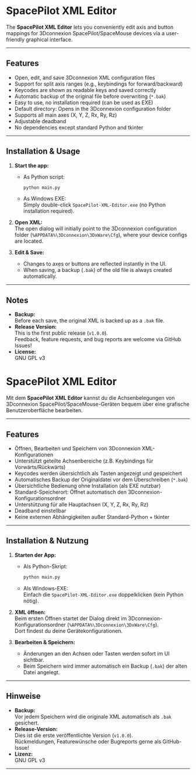 # SpacePilot XML Editor

The **SpacePilot XML Editor** lets you conveniently edit axis and button mappings for 3Dconnexion SpacePilot/SpaceMouse devices via a user-friendly graphical interface.

---

## Features

- Open, edit, and save 3Dconnexion XML configuration files
- Support for split axis ranges (e.g., keybindings for forward/backward)
- Keycodes are shown as readable keys and saved correctly
- Automatic backup of the original file before overwriting (`*.bak`)
- Easy to use, no installation required (can be used as EXE)
- Default directory: Opens in the 3Dconnexion configuration folder
- Supports all main axes (X, Y, Z, Rx, Ry, Rz)
- Adjustable deadband
- No dependencies except standard Python and tkinter

---

## Installation & Usage

1. **Start the app:**  
   - As Python script:  
     ```bash
     python main.py
     ```
   - As Windows EXE:  
     Simply double-click `SpacePilot-XML-Editor.exe` (no Python installation required).

2. **Open XML:**  
   The open dialog will initially point to the 3Dconnexion configuration folder (`%APPDATA%\3Dconnexion\3DxWare\Cfg`), where your device configs are located.

3. **Edit & Save:**  
   - Changes to axes or buttons are reflected instantly in the UI.
   - When saving, a backup (`.bak`) of the old file is always created automatically.

---

## Notes

- **Backup:**  
  Before each save, the original XML is backed up as a `.bak` file.
- **Release Version:**  
  This is the first public release (`v1.0.0`).  
  Feedback, feature requests, and bug reports are welcome via GitHub Issues!
- **License:**  
  GNU GPL v3



# SpacePilot XML Editor

Mit dem **SpacePilot XML Editor** kannst du die Achsenbelegungen von 3Dconnexion SpacePilot/SpaceMouse-Geräten bequem über eine grafische Benutzeroberfläche bearbeiten.

---

## Features

- Öffnen, Bearbeiten und Speichern von 3Dconnexion XML-Konfigurationen
- Unterstützt geteilte Achsenbereiche (z.B. Keybindings für Vorwärts/Rückwärts)
- Keycodes werden übersichtlich als Tasten angezeigt und gespeichert
- Automatisches Backup der Originaldatei vor dem Überschreiben (`*.bak`)
- Übersichtliche Bedienung ohne Installation (als EXE nutzbar)
- Standard-Speicherort: Öffnet automatisch den 3Dconnexion-Konfigurationsordner
- Unterstützung für alle Hauptachsen (X, Y, Z, Rx, Ry, Rz)
- Deadband einstellbar
- Keine externen Abhängigkeiten außer Standard-Python + tkinter

---

## Installation & Nutzung

1. **Starten der App:**  
   - Als Python-Skript:  
     ```bash
     python main.py
     ```
   - Als Windows-EXE:  
     Einfach die `SpacePilot-XML-Editor.exe` doppelklicken (kein Python nötig).

2. **XML öffnen:**  
   Beim ersten Öffnen startet der Dialog direkt im 3Dconnexion-Konfigurationsordner (`%APPDATA%\3Dconnexion\3DxWare\Cfg`).  
   Dort findest du deine Gerätekonfigurationen.

3. **Bearbeiten & Speichern:**  
   - Änderungen an den Achsen oder Tasten werden sofort im UI sichtbar.
   - Beim Speichern wird immer automatisch ein Backup (`.bak`) der alten Datei angelegt.

---

## Hinweise

- **Backup:**  
  Vor jedem Speichern wird die originale XML automatisch als `.bak` gesichert.
- **Release-Version:**  
  Dies ist die erste veröffentlichte Version (`v1.0.0`).  
  Rückmeldungen, Featurewünsche oder Bugreports gerne als GitHub-Issue!
- **Lizenz:**  
  GNU GPL v3

---

